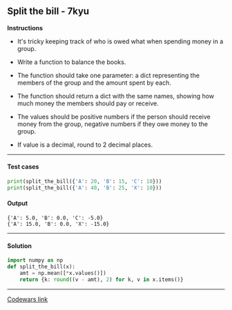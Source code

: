 ## Split the bill - 7kyu

**Instructions**

- It's tricky keeping track of who is owed what when spending money in a group.

- Write a function to balance the books.

- The function should take one parameter: a dict representing the members of the group and the amount spent by each.

- The function should return a dict with the same names, showing how much money the members should pay or receive.

- The values should be positive numbers if the person should receive money from the group, negative numbers if they owe money to the group.

- If value is a decimal, round to 2 decimal places.

---

#### Test cases

```python
print(split_the_bill({'A': 20, 'B': 15, 'C': 10}))
print(split_the_bill({'A': 40, 'B': 25, 'X': 10}))
```

#### Output 

```
{'A': 5.0, 'B': 0.0, 'C': -5.0}
{'A': 15.0, 'B': 0.0, 'X': -15.0}
```

---

#### Solution

```python
import numpy as np
def split_the_bill(x):
    amt = np.mean([*x.values()])
    return {k: round((v - amt), 2) for k, v in x.items()}
```

---

[Codewars link](https://www.codewars.com/kata/5641275f07335295f10000d0)
